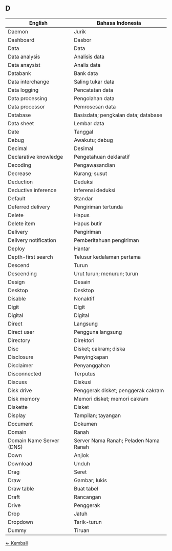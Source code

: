 ## D

| English     | Bahasa Indonesia    |
|-------------------|---------------|
| Daemon          | Jurik           |
| Dashboard         | Dasbor          |
| Data            | Data            |
| Data analysis       | Analisis data       |
| Data anaysist       | Analis data         |
| Databank          | Bank data         |
| Data interchange      | Saling tukar data     |
| Data logging        | Pencatatan data       |
| Data processing       | Pengolahan data       |
| Data processor      | Pemrosesan data       |
| Database          | Basisdata; pengkalan data; database |
| Data sheet        | Lembar data         |
| Date            | Tanggal           |
| Debug           | Awakutu; debug           |
| Decimal           | Desimal           |
| Declarative knowledge   | Pengetahuan deklaratif  |
| Decoding          | Pengawasandian      |
| Decrease          | Kurang; susut       |
| Deduction         | Deduksi           |
| Deductive inference     | Inferensi deduksi     |
| Default           | Standar           |
| Deferred delivery     | Pengiriman tertunda     |
| Delete          | Hapus           |
| Delete item         | Hapus butir         |
| Delivery          | Pengiriman        |
| Delivery notification   | Pemberitahuan pengiriman  |
| Deploy          | Hantar          |
| Depth-first search    | Telusur kedalaman pertama |
| Descend           | Turun           |
| Descending        | Urut turun; menurun; turun     |
| Design          | Desain          |
| Desktop           | Desktop           |
| Disable           | Nonaktif          |
| Digit           | Digit           |
| Digital           | Digital           |
| Direct          | Langsung          |
| Direct user         | Pengguna langsung     |
| Directory         | Direktori         |
| Disc            | Disket; cakram; diska   |
| Disclosure        | Penyingkapan        |
| Disclaimer        | Penyanggahan        |
| Disconnected        | Terputus          |
| Discuss           | Diskusi           |
| Disk drive        | Penggerak disket; penggerak cakram |
| Disk memory         | Memori disket; memori cakram |
| Diskette          | Disket          |
| Display           | Tampilan; tayangan    |
| Document          | Dokumen           |
| Domain          | Ranah           |
| Domain Name Server (DNS)  | Server Nama Ranah; Peladen Nama Ranah |
| Down            | Anjlok          |
| Download          | Unduh           |
| Drag            | Seret           |
| Draw            | Gambar; lukis       |
| Draw table        | Buat tabel        |
| Draft           | Rancangan         |
| Drive           | Penggerak         |
| Drop            | Jatuh           |
| Dropdown          | Tarik-turun          |
| Dummy           | Tiruan          |

[&larr; Kembali](../)

